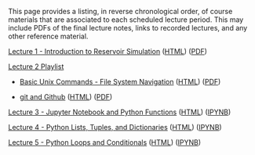 <!--
.. title: Course Materials
.. slug: index
.. date: 2015-08-25 11:24:22 UTC-05:00
-->

This page provides a listing, in reverse chronological order, of course materials that are associated to
each scheduled lecture period.  This may include PDFs of the final lecture notes, links to recorded lectures, 
and any other reference material.

<a href="https://youtu.be/R__n0gZ9l9A" target="blank_">Lecture 1 - Introduction to Reservoir Simulation</a> ([HTML](/slides/IntroductionToReservoirSimulation.slides.html)) ([PDF](/slides/IntroductionToReservoirSimulation.pdf))

<a href="//youtu.be/0cN1oewU03w " target="blank_">Lecture 2 Playlist</a>
 
  * <a href="//youtu.be/0cN1oewU03w" target="blank_">Basic Unix Commands - File System Navigation</a> ([HTML](/slides/BasicUnixCommands_FileSystem.slides.html)) ([PDF](/slides/BasicUnixCommands_FileSystem.pdf))

  * <a href="//youtu.be/5OLUolv4DaM" target="blank_">git and Github</a> ([HTML](/slides/git_and_Github.slides.html)) ([PDF](/slides/git_and_Github.pdf))

<a href="//youtu.be/RlwPBT4Uqhw" target="blank_">Lecture 3 - Jupyter Notebook and Python Functions</a> (<a href="//nbviewer.ipython.org/github/johnfoster-pge-utexas/PGE323M-ResEngineeringIII/blob/master/files/JupyterNotebook_and_PythonFunctions.ipynb" target="blank_">HTML</a>) ([IPYNB](/files/JupyterNotebook_and_PythonFunctions.ipynb))

<a href="//youtu.be/NyILHJ0JxqY" target="blank_">Lecture 4 - Python Lists, Tuples, and Dictionaries</a> (<a href="//nbviewer.ipython.org/github/johnfoster-pge-utexas/PGE323M-ResEngineeringIII/blob/master/files/PythonListsTuples_and_Dictionaries.ipynb" target="blank_">HTML</a>) ([IPYNB](/files/PythonListsTuples_and_Dictionaries.ipynb))

<a href="//youtu.be/1wQTyjPtrlY" target="blank_">Lecture 5 - Python Loops and Conditionals</a> (<a href="//nbviewer.ipython.org/github/johnfoster-pge-utexas/PGE323M-ResEngineeringIII/blob/master/files/PythonLoops_and_Conditionals.ipynb" target="blank_">HTML</a>) ([IPYNB](/files/PythonLoops_and_Conditionals.ipynb))


<!--<a href="//www.youtube.com/playlist?list=PLKNU3sBDzHbIkTqS9b6CpU7HQ_VQn2Ukf" target="blank_">Lecture 2 Playlist</a>-->
 
  <!--* <a href="//youtu.be/UItyFF4HcMA?list=PLKNU3sBDzHbIkTqS9b6CpU7HQ_VQn2Ukf" target="blank_">Material time derivative</a> ([PDF](/notes/Material_Time_Derivative.pdf))-->

  <!--* <a href="//youtu.be/-sxu2L_gG3E?list=PLKNU3sBDzHbIkTqS9b6CpU7HQ_VQn2Ukf" target="blank_">Material form of mass conservation</a> ([PDF](/notes/Material_Form_Of_Mass_Conservation.pdf))-->

  <!--* <a href="//youtu.be/-CxwTcnoDyI?list=PLKNU3sBDzHbIkTqS9b6CpU7HQ_VQn2Ukf" target="blank_">Mass conservation</a> ([PDF](/notes/Mass_Conservation.pdf))-->

<!--<a href="//www.youtube.com/playlist?list=PLKNU3sBDzHbKYnLTs3jLdAB41JITME99m" target="blank_">Lecture 3 Playlist</a>-->
 
  <!--* <a href="//youtu.be/u98GqUywFjk?list=PLKNU3sBDzHbKYnLTs3jLdAB41JITME99m" target="blank_">Darcy's Law</a> ([PDF](/notes/Darcys_Law.pdf))-->

  <!--* <a href="//youtu.be/9Bnls2kvhKQ?list=PLKNU3sBDzHbKYnLTs3jLdAB41JITME99m" target="blank_">Pressure Diffusivity Equation</a> ([PDF](/notes/Pressure_Diffusivity_Equation.pdf))-->

  <!--* <a href="//youtu.be/0rvynbKVX68?list=PLKNU3sBDzHbKYnLTs3jLdAB41JITME99m" target="blank_">Pressure Diffusivity Equation Example</a> ([PDF](/notes/Pressure_Diffusivity_Example.pdf))-->



<!--### 11/07/2016-->



<!--### 11/04/2016-->

<!--<a href="//www.youtube.com/playlist?list=PLKNU3sBDzHbJ7JHkq9YetyQVIeRQYHuGF" target="blank_">Lecture Recording</a>-->


<!--### 10/24/2016-->

<!--[Lecture Notes](/notes/10-24-2016.pdf)-->

<!--<a href="//www.youtube.com/playlist?list=PLKNU3sBDzHbJ0bUv9nc3IsKnJd-8N4xrq" target="blank_">Lecture Recording</a>-->



<!--### 10/21/2016-->

<!--[Lecture Notes](/notes/10-21-2016.pdf)-->

<!--<a href="//www.youtube.com/playlist?list=PLKNU3sBDzHbKwSE5riNXTI02OASu1h7KA" target="blank_">Lecture Recording</a>-->


<!--### 10/19/2016-->

<!--<a href="//www.youtube.com/playlist?list=PLKNU3sBDzHbJXGZmU8iyDscpppJRlbyMp" target="blank_">Lecture Recording</a>-->


<!--### 10/17/2016-->

<!--[Lecture Notes](/notes/10-17-2016.pdf)-->

<!--<a href="//www.youtube.com/playlist?list=PLKNU3sBDzHbLRh2gwR23AqQGpwantu3vX" target="blank_">Lecture Recording</a>-->


<!--### 10/14/2016-->

<!--[Lecture Notes](/notes/10-14-2016.pdf)-->

<!--<a href="//www.youtube.com/playlist?list=PLKNU3sBDzHbKBz-t5yjgq62QGAE17phlC" target="blank_">Lecture Recording</a>-->


<!--### 10/10/2016-->

<!--<a href="//www.youtube.com/playlist?list=PLKNU3sBDzHbLtaXqFqVk8I_dPQObGWGl4" target="blank_">Lecture Recording</a>-->

<!--### 10/07/2016-->

<!--<a href="//www.youtube.com/playlist?list=PLKNU3sBDzHbJNuQTkEpekijn4-BYuKdrS" target="blank_">Lecture Recording</a>-->


<!--### 10/05/2016-->

<!--<a href="//www.youtube.com/playlist?list=PLKNU3sBDzHbLB6vtKlRpsYJZbtLYwyNMv" target="blank_">Lecture Recording</a>-->


<!--### 10/03/2016-->


<!--<a href="//www.youtube.com/playlist?list=PLKNU3sBDzHbJ4Yd5lYWwKhEggRAYz8Gqx" target="blank_">Lecture Recording</a>-->


<!--### 09/28/2016-->

<!--[Lecture Notes](/notes/09-28-2016.pdf)-->

<!--<a href="//www.youtube.com/playlist?list=PLKNU3sBDzHbIPrUxRK4n111Zrvunqva_7&jct=7-3px4TY3o21ywFRLaTD1bkf3i-hGg" target="blank_">Lecture Recording</a>-->


<!--### 09/26/2016-->

<!--[Lecture Notes](/notes/09-26-2016.pdf)-->

<!--<a href="//www.youtube.com/playlist?list=PLKNU3sBDzHbIYe9v1EVPM6aW3koxwx3KO" target="blank_">Lecture Recording</a>-->

<!--### 09/23/2016-->

<!--[Lecture Notes](/notes/09-23-2016.pdf)-->

<!--<a href="//www.youtube.com/playlist?list=PLKNU3sBDzHbJnnuBuadt-5_47xv-6MYvC" target="blank_">Lecture Recording</a>-->


<!--### 09/14/2016-->

<!--<a href="//nbviewer.ipython.org/github/johnfoster-pge-utexas/PGE323M-ResEngineeringIII/blob/master/files/Live_Coded_Example7.ipynb" target="blank_">Live Coded Example 7</a>-->

<!--<a href="//youtu.be/CWTi11caXdk" target="blank_">Lecture Recording</a>-->


<!--### 09/12/2016-->

<!--[Lecture Notes](/notes/09-12-2016.pdf)-->

<!--<a href="//www.youtube.com/playlist?list=PLKNU3sBDzHbI3G0D3G4ACF-6Kf5GAshPl" target="blank_">Lecture Recording</a>-->


<!--### 09/09/2016-->

<!--[Lecture Notes](/notes/09-09-2016.pdf)-->

<!--<a href="//www.youtube.com/playlist?list=PLKNU3sBDzHbKJq87LCUGVtV7yuExeCY90" target="blank_">Lecture Recording</a>-->


<!--### 09/07/2016-->

<!--[Lecture Notes](/notes/09-07-2016.pdf)-->

<!--<a href="//www.youtube.com/playlist?list=PLKNU3sBDzHbKyI57EtPJPwYlNIITiOv0D" target="blank_">Lecture Recording</a>-->


<!--### 09/02/2016-->

<!--[Lecture Notes](/notes/09-02-2016.pdf)-->

<!--<a href="//www.youtube.com/playlist?list=PLKNU3sBDzHbKkVVAA2hkWiWMMNg2Qm_p1" target="blank_">Lecture Recording</a>-->


<!--### 08/29/2016-->

<!--[Lecture Notes](/notes/08-29-2016.pdf)-->

<!--<a href="//www.youtube.com/playlist?list=PLKNU3sBDzHbKkp1Y02qeDYuCrQWJJ2lS6" target="blank_">Lecture Recording</a>-->


<!--### 08/26/2016-->

<!--[Lecture Notes](/notes/09-01-2015-notes.pdf)-->

<!--[Lecture Slides](/notes/09-01-2015-slides.pdf)-->

<!--<a href="//www.youtube.com/playlist?list=PLKNU3sBDzHbIv4ThEzISn8xI-zwrIZux0" target="blank_">Lecture Recording</a>-->


<!--### 08/24/2016-->

<!--<a href="//www.youtube.com/playlist?list=PLKNU3sBDzHbKSLk9vb9Pl7npOZGS0Tqhc" target="blank_">Lecture Recording</a>-->


<!--<!---->
<!--### 11/12/2015-->

<!--[Lecture Notes](/notes/11-12-2015-notes.pdf)-->

<!--<a href="//www.youtube.com/playlist?list=PLKNU3sBDzHbIBDTuvUJss1BeWYx7-psRo">Lecture Recording</a>-->


<!--### 11/03/2015-->

<!--[Lecture Notes](/notes/11-03-2015-notes.pdf)-->

<!--[Lecture Slides](/notes/11-03-2015-slides.pdf)-->

<!--<a href="//www.youtube.com/playlist?list=PLKNU3sBDzHbJbTgfa4IIsmJiinyDKyIln">Lecture Recording</a>-->


<!--### 10/29/2015-->

<!--[Lecture Notes](/notes/10-29-2015.pdf)-->

<!--<a href="//www.youtube.com/playlist?list=PLKNU3sBDzHbIHzxiofx2-RoEGES18PwN7">Lecture Recording</a>-->


<!--### 10/20/2015-->

<!--[Lecture Notes](/notes/10-20-2015.pdf)-->

<!--<a href="//www.youtube.com/playlist?list=PLKNU3sBDzHbKuWmKv8_Z-vv6JRnl_lSoQ">Lecture Recording</a>-->

<!--<a href="//mybinder.org/repo/johntfoster/PGE383-HW4" target="blank_">Link to interactive HW4 Python files</a>-->


<!--### 10/19/2015-->

<!--[Lecture Notes](/notes/10-19-2015.pdf)-->

<!--<a href="//www.youtube.com/playlist?list=PLyQr4689RR7AaxCNPTZ5CRb-LEgHbD6AZ">Lecture Recording</a>-->


<!--### 10/15/2015-->

<!--[Lecture Notes](/notes/10-15-2015.pdf)-->

<!--<a href="//youtu.be/Wk7sefJmf8Y?list=PLKNU3sBDzHbIm7wS-rLqC1xtp5WScsb0q">Lecture Recording</a>-->


<!--### 10/13/2015-->

<!--[Lecture Notes](/notes/10-13-2015.pdf)-->

<!--<a href="//www.youtube.com/playlist?list=PLKNU3sBDzHbJrUuf0xAXM8xEyD-HwLWmX">Lecture Recording</a>-->


<!--### 10/08/2015-->

<!--[Lecture Notes](/notes/10-08-2015.pdf)-->

<!--<a href="//www.youtube.com/playlist?list=PLKNU3sBDzHbJAoqasFIG-SjGXQdb9oZnO">Lecture Recording</a>-->


<!--### 10/01/2015-->

<!--[Lecture Notes](/notes/10-01-2015.pdf)-->

<!--<a href="//www.youtube.com/playlist?list=PLKNU3sBDzHbI77D6xGhaCZJF1-kw_OxAE">Lecture Recording</a>-->

<!--<a href="//nbviewer.ipython.org/github/johnfoster-pge-utexas/PGE323M-ResEngineeringIII/blob/master/files/Live_Coded_Example7.ipynb" target="blank_">Live Coded Example 7</a>-->


<!--### 09/24/2015-->

<!--[Lecture Notes](/notes/09-24-2015-notes.pdf)-->

<!--<a href="//www.youtube.com/playlist?list=PLKNU3sBDzHbI1JiS3-Q_qSUDOcW4-L-N2">Lecture Recording</a>-->


<!--### 09/22/2015-->

<!--[Lecture Notes](/notes/09-22-2015-notes.pdf)-->

<!--<a href="//www.youtube.com/playlist?list=PLKNU3sBDzHbKw2QQnV_27Mon8qwvAlNs4">Lecture Recording</a>-->



<!--### 09/03/2015-->

<!--[Lecture Notes](/notes/09-03-2015-notes.pdf)-->

<!--[Lecture Slides](/notes/09-03-2015-slides.pdf)-->

<!--<a href="//www.youtube.com/playlist?list=PLKNU3sBDzHbLD6VkUUt2WwW38WBP55BAx">Lecture Recording</a>-->


<!--### 09/01/2015-->

<!--[Lecture Notes](/notes/09-01-2015-notes.pdf)-->

<!--[Lecture Slides](/notes/09-01-2015-slides.pdf)-->

<!--<a href="//www.youtube.com/playlist?list=PLKNU3sBDzHbIv4ThEzISn8xI-zwrIZux0">Lecture Recording</a>-->



<!--### 08/27/2015-->

<!--[Lecture Notes](/notes/08-27-2015.pdf)-->

<!--<a href="//www.youtube.com/playlist?list=PLKNU3sBDzHbJbBy-GuVS0dgcfoRU_l9R4" target="blank_">Lecture Recording</a>-->



